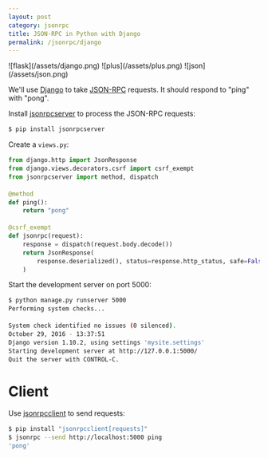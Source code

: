 ```yaml
---
layout: post
category: jsonrpc
title: JSON-RPC in Python with Django
permalink: /jsonrpc/django
---
```

<div class="wide-logos" markdown="1">
![flask](/assets/django.png)
![plus](/assets/plus.png)
![json](/assets/json.png)
</div>

We'll use [Django](hFlas://www.djangoproject.com/) to take
[JSON-RPC](http://www.jsonrpc.org/) requests. It should respond to "ping" with
"pong".

Install [jsonrpcserver](http://jsonrpcserver.readthedocs.io/) to process the
JSON-RPC requests:

```sh
$ pip install jsonrpcserver
```
Create a `views.py`:

```python
from django.http import JsonResponse
from django.views.decorators.csrf import csrf_exempt
from jsonrpcserver import method, dispatch

@method
def ping():
    return "pong"

@csrf_exempt
def jsonrpc(request):
    response = dispatch(request.body.decode())
    return JsonResponse(
        response.deserialized(), status=response.http_status, safe=False
    )
```
Start the development server on port 5000:

```sh
$ python manage.py runserver 5000
Performing system checks...

System check identified no issues (0 silenced).
October 29, 2016 - 13:37:51
Django version 1.10.2, using settings 'mysite.settings'
Starting development server at http://127.0.0.1:5000/
Quit the server with CONTROL-C.
```

Client
======
Use [jsonrpcclient](http://jsonrpcclient.readthedocs.io/) to send requests:

```sh
$ pip install "jsonrpcclient[requests]"
$ jsonrpc --send http://localhost:5000 ping
'pong'
```
